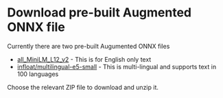 # Download pre-built Augmented ONNX file

Currently there are two pre-built Augumented ONNX files
- [all_MiniLM_L12_v2](https://adwc4pm.objectstorage.us-ashburn-1.oci.customer-oci.com/p/VBRD9P8ZFWkKvnfhrWxkpPe8K03-JIoM5h_8EJyJcpE80c108fuUjg7R5L5O7mMZ/n/adwc4pm/b/OML-Resources/o/all_MiniLM_L12_v2_augmented.zip) - This is for English only text
- [infloat/multilingual-e5-small](https://adwc4pm.objectstorage.us-ashburn-1.oci.customer-oci.com/p/015R3CJrNVHo3cZZVOjquNZUvzYzGqBN108a-R7ATI58wh0u5ljJKeHqJlpKUhkP/n/adwc4pm/b/OML-Resources/o/multilingual_e5_small_augmented.zip) - This is multi-lingual and supports text in 100 languages

Choose the relevant ZIP file to download and unzip it.
